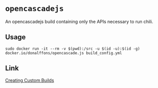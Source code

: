 # `opencascadejs`

An opencascadejs build containing only the APIs necessary to run chili.

## Usage

```shell
sudo docker run -it --rm -v $(pwd):/src -u $(id -u):$(id -g) docker.io/donalffons/opencascade.js build_config.yml
```

## Link

[Creating Custom Builds](https://ocjs.org/docs/app-dev-workflow/custom-builds)